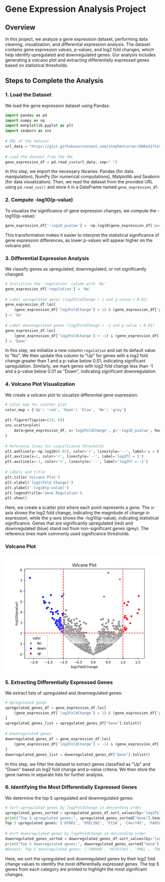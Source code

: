 # Gene Expression Analysis Project

## Overview

In this project, we analyze a gene expression dataset, performing data cleaning, visualization, and differential expression analysis. The dataset contains gene expression values, p-values, and log2 fold changes, which help identify upregulated and downregulated genes. Our analysis includes generating a volcano plot and extracting differentially expressed genes based on statistical thresholds.

## Steps to Complete the Analysis

### 1. Load the Dataset

We load the gene expression dataset using Pandas:

```python
import pandas as pd
import numpy as np
import matplotlib.pyplot as plt
import seaborn as sns

# URL of the dataset
url_data = "https://gist.githubusercontent.com/stephenturner/806e31fce55a8b7175af/raw/1a507c4c3f9f1baaa3a69187223ff3d3050628d4/results.txt"

# Load the dataset from the URL
gene_expression_df = pd.read_csv(url_data, sep=" ")
```
In this step, we import the necessary libraries: Pandas (for data manipulation), NumPy (for numerical computations), Matplotlib and Seaborn (for data visualization). Then, we read the dataset from the provided URL using `pd.read_csv()` and store it in a DataFrame named `gene_expression_df`.

### 2. Compute -log10(p-value)

To visualize the significance of gene expression changes, we compute the -log10(p-value):

```python
gene_expression_df['-log10_pvalue'] = -np.log10(gene_expression_df['pvalue'])
```
This transformation makes it easier to interpret the statistical significance of gene expression differences, as lower p-values will appear higher on the volcano plot.

### 3. Differential Expression Analysis

We classify genes as upregulated, downregulated, or not significantly changed:

```python
# Initialize the 'regulation' column with 'No'
gene_expression_df['regulation'] = 'No'

# Label upregulated genes (log2FoldChange > 1 and p-value < 0.01)
gene_expression_df.loc[
    (gene_expression_df['log2FoldChange'] > 1) & (gene_expression_df['pvalue'] < 0.01), 'regulation'
] = 'Up'

# Label downregulated genes (log2FoldChange < -1 and p-value < 0.01)
gene_expression_df.loc[
    (gene_expression_df['log2FoldChange'] < -1) & (gene_expression_df['pvalue'] < 0.01), 'regulation'
] = 'Down'
```
In this step, we initialize a new column `regulation` and set its default value to "No". We then update this column to "Up" for genes with a log2 fold change greater than 1 and a p-value below 0.01, indicating significant upregulation. Similarly, we mark genes with log2 fold change less than -1 and a p-value below 0.01 as "Down", indicating significant downregulation.

### 4. Volcano Plot Visualization

We create a volcano plot to visualize differential gene expression:

```python
# Color map for scatter plot
color_map = {'Up': 'red', 'Down': 'blue', 'No': 'grey'}

plt.figure(figsize=(10, 6))
sns.scatterplot(
    data=gene_expression_df, x='log2FoldChange', y='-log10_pvalue', hue='regulation', palette=color_map
)

# Reference lines for significance thresholds
plt.axhline(y=-np.log10(0.01), color='r', linestyle='--', label='p = 0.01')
plt.axvline(x=1, color='r', linestyle='--', label='log2FC = 1')
plt.axvline(x=-1, color='r', linestyle='--', label='log2FC = -1')

# Labels and title
plt.title('Volcano Plot')
plt.xlabel('log2(Fold Change)')
plt.ylabel('-log10(p-value)')
plt.legend(title='Gene Regulation')
plt.show()
```
Here, we create a scatter plot where each point represents a gene. The x-axis shows the log2 fold change, indicating the magnitude of change in expression, while the y-axis shows the -log10(p-value), indicating statistical significance. Genes that are significantly upregulated (red) and downregulated (blue) stand out from non-significant genes (grey). The reference lines mark commonly used significance thresholds.

### Volcano Plot
![Volcano Plot](figures/Volcano%20Plot.png)

### 5. Extracting Differentially Expressed Genes

We extract lists of upregulated and downregulated genes:

```python
# Upregulated genes
upregulated_genes_df = gene_expression_df.loc[
    (gene_expression_df['log2FoldChange'] > 1) & (gene_expression_df['pvalue'] < 0.01)
]
upregulated_genes_list = upregulated_genes_df["Gene"].tolist()

# Downregulated genes
downregulated_genes_df = gene_expression_df.loc[
    (gene_expression_df['log2FoldChange'] < -1) & (gene_expression_df['pvalue'] < 0.01)
]
downregulated_genes_list = downregulated_genes_df["Gene"].tolist()
```
In this step, we filter the dataset to extract genes classified as "Up" and "Down" based on log2 fold change and p-value criteria. We then store the gene names in separate lists for further analysis.

### 6. Identifying the Most Differentially Expressed Genes

We determine the top 5 upregulated and downregulated genes:

```python
# Sort upregulated genes by log2FoldChange in descending order
upregulated_genes_sorted = upregulated_genes_df.sort_values(by='log2FoldChange', ascending=False)
print("Top 5 upregulated genes:", upregulated_genes_sorted["Gene"].head(5).tolist())
Top 5 upregulated genes: ['DTHD1', 'EMILIN2', 'PI16', 'C4orf45', 'FAM180B']

# Sort downregulated genes by log2FoldChange in descending order
downregulated_genes_sorted = downregulated_genes_df.sort_values(by='log2FoldChange', ascending=False)
print("Top 5 downregulated genes:", downregulated_genes_sorted["Gene"].head(5).tolist())
#Output: Top 5 downregulated genes: ['FAM46B', 'HS3ST3A1', 'PMEL', 'TNFAIP6', 'COL4A2']
```
Here, we sort the upregulated and downregulated genes by their log2 fold change values to identify the most differentially expressed genes. The top 5 genes from each category are printed to highlight the most significant changes.

